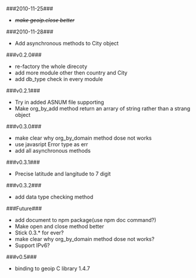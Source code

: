<style>
li {
}
em {
  text-decoration: line-through;
}
strong {
color: #ff80b2;
}
</style>
###2010-11-25###
* _make geoip.close better_

###2010-11-28###
* Add asynchronous methods to City object

###v0.2.0###
* re-factory the whole direcoty
* add more module other then country and City
* add db_type check in every module

###v0.2.1###
* Try in added ASNUM file supporting  
* Make org_by_add method return an arrary of string rather than a strang object

###v0.3.0###
* make clear why org_by_domain method dose not works
* use javasript Error type as err
* add all asynchronous methods

###v0.3.1###
* Precise latitude and langitude to 7 digit

###v0.3.2###
* add data type checking method

###Future###
* add document to npm package(use npm doc command?)
* Make open and close method better
* Stick 0.3.* for ever?
* make clear why org_by_domain method dose not works?
* Support IPv6?

###v0.5###
* binding to geoip C library 1.4.7
